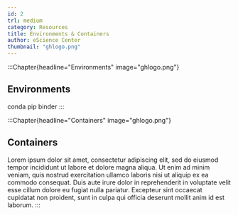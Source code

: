 ```yaml
---
id: 2
trl: medium
category: Resources
title: Environments & Containers
author: eScience Center
thumbnail: "ghlogo.png"
---
```


:::Chapter{headline="Environments" image="ghlogo.png"}
## Environments

conda
pip
binder
:::

:::Chapter{headline="Containers" image="ghlogo.png"}
## Containers

Lorem ipsum dolor sit amet, consectetur adipiscing elit, sed do eiusmod tempor incididunt ut labore et dolore magna aliqua. Ut enim ad minim veniam, quis nostrud exercitation ullamco laboris nisi ut aliquip ex ea commodo consequat. Duis aute irure dolor in reprehenderit in voluptate velit esse cillum dolore eu fugiat nulla pariatur. Excepteur sint occaecat cupidatat non proident, sunt in culpa qui officia deserunt mollit anim id est laborum.
:::